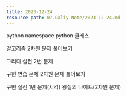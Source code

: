 ```yaml
---
title: 2023-12-24
resource-path: 07.Daliy Note/2023-12-24.md
---
```

python namespace
python 클래스

알고리즘 2차원 문제 풀어보기










그리디 실전 2번 문제

구현 연습 문제 2차원 문제 풀어보기

구현 실전 1번 문제(시각) 왕실의 나이트(2차원 문제)